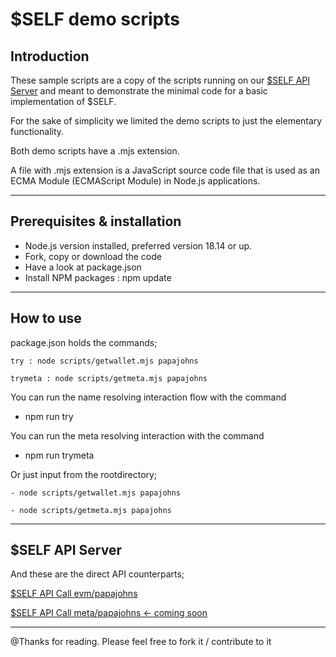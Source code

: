 # $SELF demo scripts 

## Introduction

These sample scripts are a copy of the scripts running on our [ $SELF API Server](https://www.self-api.com) and meant to demonstrate the minimal code for a basic implementation of $SELF.

For the sake of simplicity we limited the demo scripts to just the elementary functionality.

Both demo scripts have a .mjs extension.

A file with .mjs extension is a JavaScript source code file that is used as an ECMA Module (ECMAScript Module) in Node.js applications. 

- - -

## Prerequisites & installation

- Node.js version installed, preferred version 18.14 or up.
- Fork, copy or download the code
- Have a look at package.json 
- Install NPM packages : npm update

- - -

## How to use

package.json holds the commands; 

`try : node scripts/getwallet.mjs papajohns`

`trymeta : node scripts/getmeta.mjs papajohns`


You can run the name resolving interaction flow with the command
- npm run try

You can run the meta resolving interaction with the command
- npm run trymeta

Or just input from the rootdirectory;

`- node scripts/getwallet.mjs papajohns`

`- node scripts/getmeta.mjs papajohns`

- - -

## $SELF API Server

And these are the direct API counterparts; 

[ $SELF API Call evm/papajohns](https://self-api.com/api/v1/evm/papajohns) 

[ $SELF API Call meta/papajohns <- coming soon](https://self-api.com/api/v1/evm/papajohns) 

- - -



 
 @Thanks for reading. Please feel free to fork it / contribute to it 

